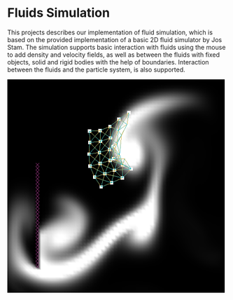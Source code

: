 # Fluids Simulation

This projects describes our implementation of fluid simulation, which is based on the provided implementation of a basic 2D fluid simulator by Jos Stam. The simulation supports basic interaction with fluids using the mouse to add density and velocity fields, as well as between the fluids with fixed objects, solid and rigid bodies with the help of boundaries. Interaction between the fluids and the particle system, is also supported.

![alt text](https://github.com/LeonVitanos/fluids-simulation/blob/master/screenshots/cloth.png?raw=true)